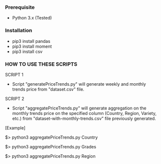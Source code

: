 ### Prerequisite

* Python 3.x (Tested)


### Installation

* pip3 install pandas
* pip3 install moment
* pip3 install csv


### HOW TO USE THESE SCRIPTS

SCRIPT 1
* Script "generatePriceTrends.py" will generate weekly and monthly trends price from "dataset.csv" file.

SCRIPT 2
* Script "aggregatePriceTrends.py" will generate aggregation on the monthly trends price on the specified column (Country, Region, Variety, etc.) from "dataset-with-monthly-trends.csv" file previously generated.

[Example]

$> python3 aggregatePriceTrends.py Country

$> python3 aggregatePriceTrends.py Grades

$> python3 aggregatePriceTrends.py Region